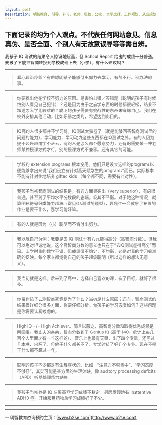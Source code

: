 ```yaml
---
layout: post
Description: 明智教育, 辅导，补习，老师，私校，公校, 大学选择，工作规划，从业规划，天才儿童是浮云，澳洲学生挫折教育，儿童空间推理，空间理解能力， Universities Selection, Career Education, Career Advisors, Guidance, Private Schools, Selective Schools, Writing tutoring, Interviews tutoring, Resume Writing, Spatial skills, Failures help gifted children, The International Baccalaureate (IB), Victoria Melbourne Selective High Schools Entrance Exam post exam discussions
---
```


下面记录的均为个人观点。不代表任何网站意见。信息真伪、是否全面、个别人有无故意误导等等需自辨。
-----------------


我孩子 IQ 测试的结果令人惊讶地超高，但 School Report 给出的成绩十分普通。我孩子不能把智商转换到学校成绩上去（小学）。有什么建议吗？

-----------

>看心理治疗师？有的聪明孩子能够付出努力去学习，有的不行。没办法的事。

-----------

>你要找出他在学校不努力的原因。是害怕出错／答错题（聪明的孩子有时候怕别人看见自己犯错）？还是因为由于之前学东西的时候都很轻松，结果不知道怎么学比较难的？聪明的孩子需要有挑战性的东西来锻炼自己。我们在校外安排其他活动，比如乐器之类的，希望达到此目的。

--------------

>IQ高的人很多都并不学习好。IQ测试太狭隘了（就是能够回答智商测试里的问题的能力），学习能力、学习动力这些东西都在IQ测试之外。有的人因为提不起兴趣而学不进去，有的人是怎么都不愿意努力，还有的需要某一种老师某种授课方式才行，别的授课方式不兼容。还有其它的可能。

---------------

>学校的 extension programs 根本没用。他们只是设立这样的programs以便能够拿出来说“我们设立有针对高天赋学生的programs”而已。实际根本不能有针对性地培养 gifted kids （每个都不同，需要有针对性）。

--------------

>我孩子当初智商测试的结果是，有的方面很突出（very superior），有的很普通，甚至到了平均水平分数段的底端。极其不平衡。对于她这种情况，就算图形符号归类能力超棒（常见GA测试的题型），要是过一会就忘了布置的作业是要干什么，那学习能好嘛。 

--------------

>有的人就是因为（小）聪明而不肯付出努力。

------------

>我以我自己为例：我要是去 IQ 测试十有八九能得高分（高智商分数）。但我可以绝对坦诚地说，这个高智商分数的意义也只在于“去IQ测试能得高分”而已。上学时我的数学不错，但成绩很不稳定，不均衡，这是对我的学习很准确的反映。每个家长都觉得自己的孩子超级聪明（所以这样的想法无意义）。

------

>我当初就是这样。后来到了高中，选择自己喜欢的课，有了目标，就好了很多。

---------

>你带你孩子去测智商究竟是为了什么？当初是什么原因？还有，智商测试的结果很详细分很多方面，你要仔细分析。你孩子的学习态度如何？这些问题是你需要认真考虑的。

----------

>High IQ =/= High Achiever。简言以蔽之，高智商分数和取得优秀成绩是两回事。我丈夫的弟弟，智商分数到了 Genius IQ (高于 140，统计上每几百个人里面才有一个这样的)， 音乐上也很有天赋，出了四个专辑。还写过几本书，出版了。但他干什么都长不了，大学时转了好几个专业。现在还是干什么都不超过一年。

------------

>聪明的孩子不少都是有生理症状的。比如，“注意力不够集中”、“学习态度不够好”，其实可能是某方面的生理欠缺，像 auditory processing deficits （APD）听觉处理能力缺失。

---------

>我孩子当初也是 IQ 结果高但学习成绩不稳定。最后发现她有 inattentive ADHD 症。开始服用药物后学习成绩好了不少。

-----------




	
--------
-- 明智教育咨询预约主页：[www.b2se.com](http://www.b2se.com)

